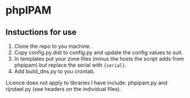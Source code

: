 # phpIPAM

## Instuctions for use

1. Clone the repo to you machine.
1. Copy config.py.dist to config.py and update the config values to suit.
1. In templates put your zone files (minus the hosts the script adds from phpipam) but replace the serial with `{serial}`.
1. Add build_dns.py to you crontab.

Licence does not apply to libraries I have include: phpipam.py and rijndael.py (see headers on the individual files).
